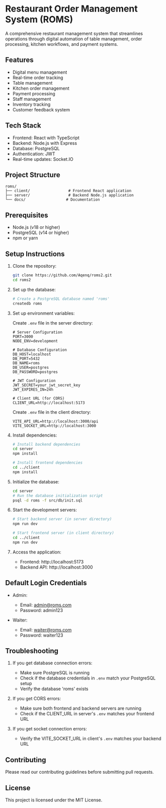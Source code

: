 # Restaurant Order Management System (ROMS)

A comprehensive restaurant management system that streamlines operations through digital automation of table management, order processing, kitchen workflows, and payment systems.

## Features

- Digital menu management
- Real-time order tracking
- Table management
- Kitchen order management
- Payment processing
- Staff management
- Inventory tracking
- Customer feedback system

## Tech Stack

- Frontend: React with TypeScript
- Backend: Node.js with Express
- Database: PostgreSQL
- Authentication: JWT
- Real-time updates: Socket.IO

## Project Structure

```
roms/
├── client/                 # Frontend React application
├── server/                 # Backend Node.js application
└── docs/                  # Documentation
```

## Prerequisites

- Node.js (v18 or higher)
- PostgreSQL (v14 or higher)
- npm or yarn

## Setup Instructions

1. Clone the repository:
   ```bash
   git clone https://github.com/Aqenq/roms2.git
   cd roms2
   ```

2. Set up the database:
   ```bash
   # Create a PostgreSQL database named 'roms'
   createdb roms
   ```

3. Set up environment variables:

   Create `.env` file in the server directory:
   ```
   # Server Configuration
   PORT=3000
   NODE_ENV=development

   # Database Configuration
   DB_HOST=localhost
   DB_PORT=5432
   DB_NAME=roms
   DB_USER=postgres
   DB_PASSWORD=postgres

   # JWT Configuration
   JWT_SECRET=your_jwt_secret_key
   JWT_EXPIRES_IN=24h

   # Client URL (for CORS)
   CLIENT_URL=http://localhost:5173
   ```

   Create `.env` file in the client directory:
   ```
   VITE_API_URL=http://localhost:3000/api
   VITE_SOCKET_URL=http://localhost:3000
   ```

4. Install dependencies:
   ```bash
   # Install backend dependencies
   cd server
   npm install

   # Install frontend dependencies
   cd ../client
   npm install
   ```

5. Initialize the database:
   ```bash
   cd server
   # Run the database initialization script
   psql -d roms -f src/db/init.sql
   ```

6. Start the development servers:
   ```bash
   # Start backend server (in server directory)
   npm run dev

   # Start frontend server (in client directory)
   cd ../client
   npm run dev
   ```

7. Access the application:
   - Frontend: http://localhost:5173
   - Backend API: http://localhost:3000

## Default Login Credentials

- Admin:
  - Email: admin@roms.com
  - Password: admin123

- Waiter:
  - Email: waiter@roms.com
  - Password: waiter123

## Troubleshooting

1. If you get database connection errors:
   - Make sure PostgreSQL is running
   - Check if the database credentials in `.env` match your PostgreSQL setup
   - Verify the database 'roms' exists

2. If you get CORS errors:
   - Make sure both frontend and backend servers are running
   - Check if the CLIENT_URL in server's `.env` matches your frontend URL

3. If you get socket connection errors:
   - Verify the VITE_SOCKET_URL in client's `.env` matches your backend URL

## Contributing

Please read our contributing guidelines before submitting pull requests.

## License

This project is licensed under the MIT License. 